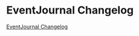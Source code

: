 # EventJournal Changelog

[EventJournal Changelog](https://github.com/spryker/EventJournal/releases)
